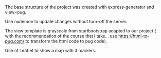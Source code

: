 The base structure of the project was created with express-generator and view=pug.

Use nodemon to update changes without turn-off the server.

The view template is grayscale from startbootstrap adapted to our project ( with the recommendation of the course that i take... use https://html-to-pug.com/ to transform the html code to pug code).

Use of Leaflet to show a map with 3 markers.
